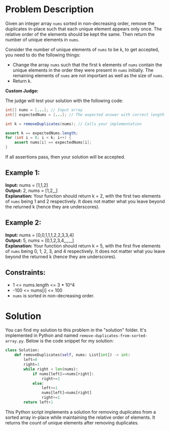 # Problem Description

Given an integer array `nums` sorted in non-decreasing order, remove the duplicates in-place such that each unique element appears only once. The relative order of the elements should be kept the same. Then return the number of unique elements in `nums`.

Consider the number of unique elements of `nums` to be k, to get accepted, you need to do the following things:

- Change the array `nums` such that the first k elements of `nums` contain the unique elements in the order they were present in `nums` initially. The remaining elements of `nums` are not important as well as the size of `nums`.
- Return k.

**Custom Judge:**

The judge will test your solution with the following code:

```java
int[] nums = [...]; // Input array
int[] expectedNums = [...]; // The expected answer with correct length

int k = removeDuplicates(nums); // Calls your implementation

assert k == expectedNums.length;
for (int i = 0; i < k; i++) {
    assert nums[i] == expectedNums[i];
}
```

If all assertions pass, then your solution will be accepted.

## Example 1:

**Input:** nums = [1,1,2]  
**Output:** 2, nums = [1,2,_]  
**Explanation:** Your function should return k = 2, with the first two elements of `nums` being 1 and 2 respectively. It does not matter what you leave beyond the returned k (hence they are underscores).

## Example 2:

**Input:** nums = [0,0,1,1,1,2,2,3,3,4]  
**Output:** 5, nums = [0,1,2,3,4,_,_,_,_,_]  
**Explanation:** Your function should return k = 5, with the first five elements of `nums` being 0, 1, 2, 3, and 4 respectively. It does not matter what you leave beyond the returned k (hence they are underscores).

## Constraints:

- 1 <= nums.length <= 3 * 10^4
- -100 <= nums[i] <= 100
- `nums` is sorted in non-decreasing order.

# Solution

You can find my solution to this problem in the "solution" folder. It's implemented in Python and named `remove-duplicates-from-sorted-array.py`. Below is the code snippet for my solution:

```python
class Solution:
    def removeDuplicates(self, nums: List[int]) -> int:
        left=0
        right=1
        while right < len(nums):
            if nums[left]==nums[right]:
                right+=1
            else:
                left+=1
                nums[left]=nums[right]
                right+=1
        return left+1
```

This Python script implements a solution for removing duplicates from a sorted array in-place while maintaining the relative order of elements. It returns the count of unique elements after removing duplicates.
